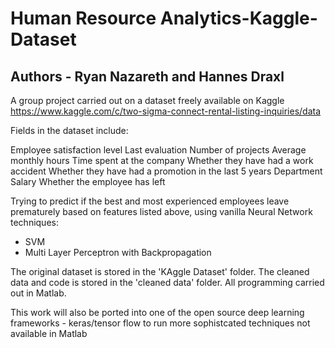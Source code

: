 
# Human Resource Analytics-Kaggle-Dataset
## Authors - Ryan Nazareth and Hannes Draxl

A group project carried out on a dataset freely available on Kaggle https://www.kaggle.com/c/two-sigma-connect-rental-listing-inquiries/data 

Fields in the dataset include:

Employee satisfaction level
Last evaluation
Number of projects
Average monthly hours
Time spent at the company
Whether they have had a work accident
Whether they have had a promotion in the last 5 years
Department
Salary
Whether the employee has left

Trying to predict if the best and most experienced employees leave prematurely based on features listed above, using vanilla Neural Network techniques:

* SVM 
* Multi Layer Perceptron with Backpropagation 

The original dataset is stored in the 'KAggle Dataset' folder. The cleaned data and code is stored in the 'cleaned data' folder. All programming carried out in Matlab.

This work will also be ported into one of the open source deep learning frameworks - keras/tensor flow to run more sophistcated techniques not available in Matlab


